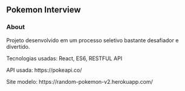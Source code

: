 ## Pokemon Interview

### About

<p>Projeto desenvolvido em um processo seletivo bastante desafiador e divertido.</p>


<p>Tecnologias usadas: React, ES6, RESTFUL API</p>
<p>API usada: https://pokeapi.co/</p>
<p>Site modelo: https://random-pokemon-v2.herokuapp.com/</p>
